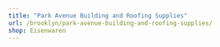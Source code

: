 ```yaml
---
title: "Park Avenue Building and Roofing Supplies"
url: /brooklyn/park-avenue-building-and-roofing-supplies/
shop: Eisenwaren
---
```


